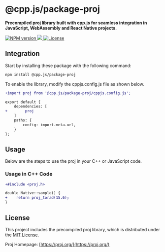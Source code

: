 # @cpp.js/package-proj
**Precompiled proj library built with cpp.js for seamless integration in JavaScript, WebAssembly and React Native projects.**  

<a href="https://www.npmjs.com/package/@cpp.js/package-proj">
    <img alt="NPM version" src="https://img.shields.io/npm/v/@cpp.js/package-proj?style=for-the-badge" />
</a>
<a href="https://github.com/OSGeo/PROJ">
    <img src="https://img.shields.io/badge/dynamic/json?url=https%3A%2F%2Funpkg.com%2F%40cpp.js%2Fpackage-proj%2Fpackage.json&query=%24.nativeVersion&style=for-the-badge&label=PROJ" />
</a>
<a href="https://github.com/OSGeo/PROJ/blob/master/COPYING">
    <img alt="License" src="https://img.shields.io/npm/l/%40cpp.js%2Fpackage-proj?style=for-the-badge" />
</a>

## Integration
Start by installing these package with the following command:

```sh
npm install @cpp.js/package-proj
```

To enable the library, modify the cppjs.config.js file as shown below.
```diff
+import proj from '@cpp.js/package-proj/cppjs.config.js';

export default {
    dependencies: [
+        proj
    ]
    paths: {
        config: import.meta.url,
    }
};
```

## Usage
Below are the steps to use the proj in your C++ or JavaScript code.

### Usage in C++ Code
```diff
+#include <proj.h>

double Native::sample() {
+    return proj_torad(15.6);
}
```

## License
This project includes the precompiled proj library, which is distributed under the [MIT License](https://github.com/OSGeo/PROJ/blob/master/COPYING).

Proj Homepage: [https://proj.org/](https://proj.org/)
